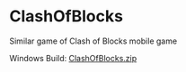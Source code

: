 # ClashOfBlocks
Similar game of Clash of Blocks mobile game

Windows Build:
[ClashOfBlocks.zip](https://github.com/mustafabalta8/ClashOfBlocks/files/7981328/ClashOfBlocks.zip)
